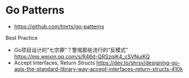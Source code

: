 # Go Patterns
- https://github.com/tmrts/go-patterns


Best Practice
- Go项目设计的“七宗罪”？警惕那些流行的“反模式” https://mp.weixin.qq.com/s/R46d-QRSzqiK4_cSVNuiKQ
- Accept Interfaces, Return Structs https://dev.to/shrsv/designing-go-apis-the-standard-library-way-accept-interfaces-return-structs-410k
